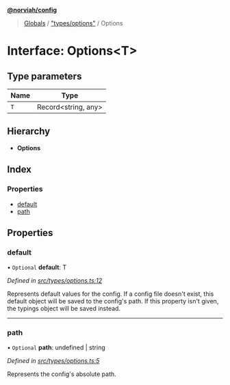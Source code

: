 **[@norviah/config](../README.md)**

> [Globals](../globals.md) / ["types/options"](../modules/_types_options_.md) / Options

# Interface: Options\<T>

## Type parameters

Name | Type |
------ | ------ |
`T` | Record\<string, any> |

## Hierarchy

* **Options**

## Index

### Properties

* [default](_types_options_.options.md#default)
* [path](_types_options_.options.md#path)

## Properties

### default

• `Optional` **default**: T

*Defined in [src/types/options.ts:12](https://github.com/Norviah/config/blob/cd1d202/src/types/options.ts#L12)*

Represents default values for the config. If a config file doesn't exist,
this default object will be saved to the config's path. If this property
isn't given, the typings object will be saved instead.

___

### path

• `Optional` **path**: undefined \| string

*Defined in [src/types/options.ts:5](https://github.com/Norviah/config/blob/cd1d202/src/types/options.ts#L5)*

Represents the config's absolute path.
